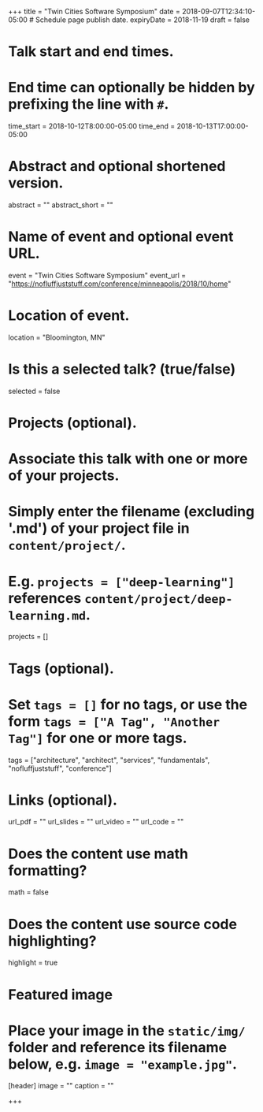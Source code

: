 +++
title = "Twin Cities Software Symposium"
date = 2018-09-07T12:34:10-05:00  # Schedule page publish date.
expiryDate = 2018-11-19
draft = false

# Talk start and end times.
#   End time can optionally be hidden by prefixing the line with `#`.
time_start = 2018-10-12T8:00:00-05:00
time_end = 2018-10-13T17:00:00-05:00

# Abstract and optional shortened version.
abstract = ""
abstract_short = ""

# Name of event and optional event URL.
event = "Twin Cities Software Symposium"
event_url = "https://nofluffjuststuff.com/conference/minneapolis/2018/10/home"

# Location of event.
location = "Bloomington, MN"

# Is this a selected talk? (true/false)
selected = false

# Projects (optional).
#   Associate this talk with one or more of your projects.
#   Simply enter the filename (excluding '.md') of your project file in `content/project/`.
#   E.g. `projects = ["deep-learning"]` references `content/project/deep-learning.md`.
projects = []

# Tags (optional).
#   Set `tags = []` for no tags, or use the form `tags = ["A Tag", "Another Tag"]` for one or more tags.
tags = ["architecture", "architect", "services", "fundamentals", "nofluffjuststuff", "conference"]

# Links (optional).
url_pdf = ""
url_slides = ""
url_video = ""
url_code = ""

# Does the content use math formatting?
math = false

# Does the content use source code highlighting?
highlight = true

# Featured image
# Place your image in the `static/img/` folder and reference its filename below, e.g. `image = "example.jpg"`.
[header]
image = ""
caption = ""

+++
